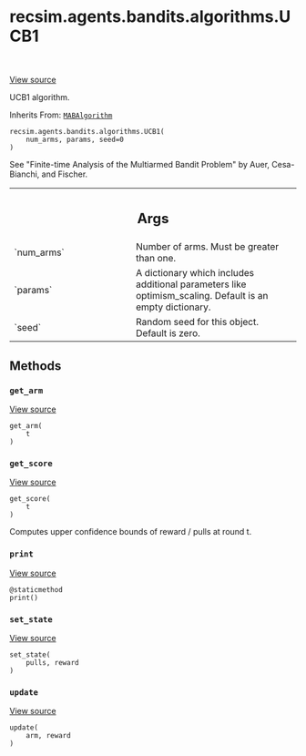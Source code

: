 <div itemscope itemtype="http://developers.google.com/ReferenceObject">
<meta itemprop="name" content="recsim.agents.bandits.algorithms.UCB1" />
<meta itemprop="path" content="Stable" />
<meta itemprop="property" content="__init__"/>
<meta itemprop="property" content="get_arm"/>
<meta itemprop="property" content="get_score"/>
<meta itemprop="property" content="print"/>
<meta itemprop="property" content="set_state"/>
<meta itemprop="property" content="update"/>
</div>

# recsim.agents.bandits.algorithms.UCB1

<!-- Insert buttons and diff -->

<table class="tfo-notebook-buttons tfo-api" align="left">

</table>

<a target="_blank" href="https://github.com/google-research/recsim/tree/master/recsim/agents/bandits/algorithms.py">View
source</a>

UCB1 algorithm.

Inherits From:
[`MABAlgorithm`](../../../../recsim/agents/bandits/algorithms/MABAlgorithm.md)

<pre class="devsite-click-to-copy prettyprint lang-py tfo-signature-link">
<code>recsim.agents.bandits.algorithms.UCB1(
    num_arms, params, seed=0
)
</code></pre>

<!-- Placeholder for "Used in" -->

See "Finite-time Analysis of the Multiarmed Bandit Problem" by Auer,
Cesa-Bianchi, and Fischer.

<!-- Tabular view -->

 <table class="responsive fixed orange">
<colgroup><col width="214px"><col></colgroup>
<tr><th colspan="2"><h2 class="add-link">Args</h2></th></tr>

<tr>
<td>
`num_arms`
</td>
<td>
Number of arms. Must be greater than one.
</td>
</tr><tr>
<td>
`params`
</td>
<td>
A dictionary which includes additional parameters like
optimism_scaling. Default is an empty dictionary.
</td>
</tr><tr>
<td>
`seed`
</td>
<td>
Random seed for this object. Default is zero.
</td>
</tr>
</table>

## Methods

<h3 id="get_arm"><code>get_arm</code></h3>

<a target="_blank" href="https://github.com/google-research/recsim/tree/master/recsim/agents/bandits/algorithms.py">View
source</a>

<pre class="devsite-click-to-copy prettyprint lang-py tfo-signature-link">
<code>get_arm(
    t
)
</code></pre>

<h3 id="get_score"><code>get_score</code></h3>

<a target="_blank" href="https://github.com/google-research/recsim/tree/master/recsim/agents/bandits/algorithms.py">View
source</a>

<pre class="devsite-click-to-copy prettyprint lang-py tfo-signature-link">
<code>get_score(
    t
)
</code></pre>

Computes upper confidence bounds of reward / pulls at round t.

<h3 id="print"><code>print</code></h3>

<a target="_blank" href="https://github.com/google-research/recsim/tree/master/recsim/agents/bandits/algorithms.py">View
source</a>

<pre class="devsite-click-to-copy prettyprint lang-py tfo-signature-link">
<code>@staticmethod</code>
<code>print()
</code></pre>

<h3 id="set_state"><code>set_state</code></h3>

<a target="_blank" href="https://github.com/google-research/recsim/tree/master/recsim/agents/bandits/algorithms.py">View
source</a>

<pre class="devsite-click-to-copy prettyprint lang-py tfo-signature-link">
<code>set_state(
    pulls, reward
)
</code></pre>

<h3 id="update"><code>update</code></h3>

<a target="_blank" href="https://github.com/google-research/recsim/tree/master/recsim/agents/bandits/algorithms.py">View
source</a>

<pre class="devsite-click-to-copy prettyprint lang-py tfo-signature-link">
<code>update(
    arm, reward
)
</code></pre>
